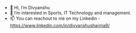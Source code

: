 - 👋 Hi, I’m Divyanshu
- 👀 I’m interested in Sports, IT Technology and management.
- 📫 You can reachout to me on my Linkedin - https://www.linkedin.com/in/divyanshusharma9/
